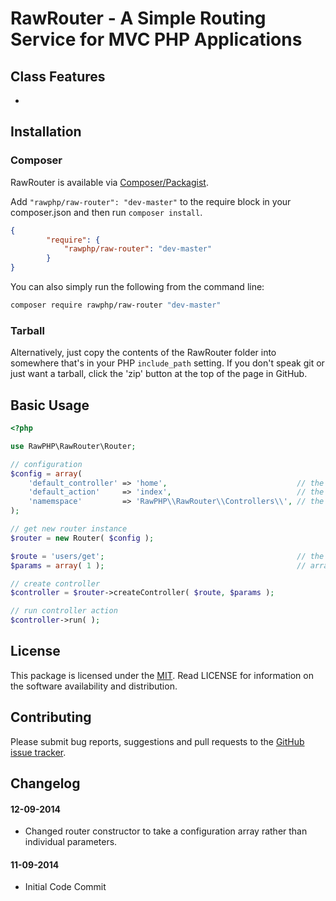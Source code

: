 
# RawRouter - A Simple Routing Service for MVC PHP Applications

## Class Features

- 

## Installation

### Composer
RawRouter is available via [Composer/Packagist](https://packagist.org/packages/rawphp/raw-router).

Add `"rawphp/raw-router": "dev-master"` to the require block in your composer.json and then run `composer install`.

```json
{
        "require": {
            "rawphp/raw-router": "dev-master"
        }
}
```

You can also simply run the following from the command line:

```sh
composer require rawphp/raw-router "dev-master"
```

### Tarball
Alternatively, just copy the contents of the RawRouter folder into somewhere that's in your PHP `include_path` setting. If you don't speak git or just want a tarball, click the 'zip' button at the top of the page in GitHub.

## Basic Usage

```php
<?php

use RawPHP\RawRouter\Router;

// configuration
$config = array(
    'default_controller' => 'home',                             // the controller that will handle requests if the requested controller is not found
    'default_action'     => 'index',                            // the default action (method) to call if the requested action is not found
    'namemspace'         => 'RawPHP\\RawRouter\\Controllers\\', // the controllers namespace, leave empty if namespaces are not used
);

// get new router instance
$router = new Router( $config );

$route = 'users/get';                                           // the route must be in one of the following formats [ controller, controller/action, controller/action/param/param/... ]
$params = array( 1 );                                           // array of values to be passed to the action method in the correct order

// create controller
$controller = $router->createController( $route, $params );

// run controller action
$controller->run( );
```

## License
This package is licensed under the [MIT](https://github.com/rawphp/RawRouter/blob/master/LICENSE). Read LICENSE for information on the software availability and distribution.

## Contributing

Please submit bug reports, suggestions and pull requests to the [GitHub issue tracker](https://github.com/rawphp/RawRouter/issues).

## Changelog

#### 12-09-2014
- Changed router constructor to take a configuration array rather than individual parameters.

#### 11-09-2014
- Initial Code Commit
